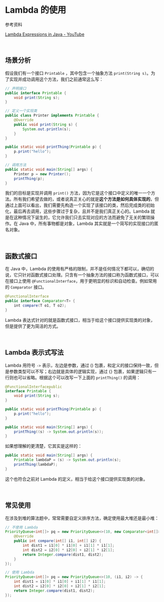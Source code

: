 # Lambda 的使用

参考资料

[Lambda Expressions in Java - YouTube](https://www.youtube.com/watch?v=tj5sLSFjVj4)

&emsp;

## 场景分析

假设我们有一个接口 `Printable` ，其中包含一个抽象方法 `print(String s)`。为了实现并成功调用这个方法，我们之前通常这么写：

```java
// 声明接口
public interface Printable {
    void print(String s);
}

// 定义一个实现类
public class Printer implements Printable {
    @Override
    public void print(String s) {
        System.out.println(s);
    }
}

public static void printThing(Printable p) {
    p.print("hello");
}

// 调用方法
public static void main(String[] args) {
    Printer p = new Printer();
    printThing(p);
}
```

我们的目标是实现并调用 `print()` 方法，因为它是这个接口中定义的唯一一个方法。所有我们希望去做的，或者说真正关心的就是**这个方法是如何具体实现的**，但通过上面可以看出，我们需要先构造一个实现了该接口的类，然后完成类的初始化，最后再去调用，这些步骤过于复杂，且并不是我们真正关心的。Lambda 就是在这种情况下诞生的，它允许我们只去实现对应的方法而避免了无关的繁琐操作。在 Java 中，所有事物都是对象，Lambda 其实就是一个简写的实现接口的匿名对象。

&emsp;

## 函数式接口

在 Java 中，Lambda 的使用有严格的限制，并不是任何情况下都可以，确切的说，它只针对函数式接口处理。只含有一个抽象方法的接口称为函数式接口，可以在接口上使用 `@FunctionalInterface`，用于更明显的标识和自动检查。例如常用的 `Comparator` 接口。

```java
@FunctionalInterface
public interface Comparator<T> {
    int compare(T o1, T o2);
}
```

Lambda 表达式针对的就是函数式接口，相当于给这个接口提供实现类的对象，但是提供了更为简洁的方式。

&emsp;

## Lambda 表示式写法

Lambda 用符号 `->` 表示，左边是参数，通过 () 包裹，和定义的接口保持一致，但是参数类型可以不写；右边就是具体的逻辑实现，通过 {} 包裹，如果逻辑只有一行则也可以省略。根据这个可以改写一下上面的 `printThing()` 的调用：

```java
@FunctionalInterfacepublic 
interface Printable {
    void print(String s);
}

public static void printThing(Printable p) {
    p.print("hello");
}

public static void main(String[] args) {
    printThing((s) -> System.out.println(s));
}
```

如果想理解的更清楚，它其实是这样的：

```java
public static void main(String[] args) {
    Printable lambdaP = (s) -> System.out.println(s);
    printThing(lambdaP);
}
```

这个也符合之前对 Lambda 的定义，相当于给这个接口提供实现类的对象。

&emsp;

## 常见使用

在涉及到堆的算法题中，常常需要自定义排序方法，确定使用最大堆还是最小堆：

```java
// 不使用 Lambda
PriorityQueue<int[]> pq = new PriorityQueue<>(10, new Comparator<int[]>(){
    @Override
    public int compare(int[] i1, int[] i2) {
        int dist1 = i1[0] * i1[0] + i1[1] * i1[1];
        int dist2 = i2[0] * i2[0] + i2[1] * i2[1];
        return Integer.compare(dist1, dist2);
    }
});

// 使用 Lambda
PriorityQueue<int[]> pq = new PriorityQueue<>(10, (i1, i2) -> {
    int dist1 = i1[0] * i1[0] + i1[1] * i1[1];
    int dist2 = i2[0] * i2[0] + i2[1] * i2[1];
    return Integer.compare(dist1, dist2);
});
```
